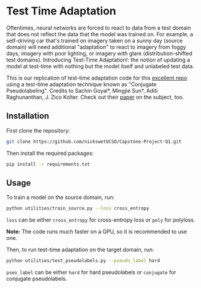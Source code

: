 # Test Time Adaptation
Oftentimes, neural networks are forced to react to data from a test domain that does not reflect the data that the model was trained on.
For example, a self-driving car that's trained on imagery taken on a sunny day (source domain) will need additional "adaptation" to react to imagery from foggy days, imagery with poor lighting, or imagery with glare (distribution-shifted test domains). Introducing Test-Time Adaptation!: the notion of updating a model at test-time with nothing but the model itself and unlabeled test data.

This is our replication of test-time adaptation code for this [excellent repo](https://github.com/locuslab/tta_conjugate) using a test-time adaptation technique known as "Conjugate Pseudolabeling". Credits to Sachin Goyal*, Mingjie Sun*, Aditi Raghunanthan, J. Zico Kolter. Check out their [paper](https://arxiv.org/pdf/2207.09640) on the subject, too.

## Installation
First clone the repository:
```bash
git clone https://github.com/nickswetUCSD/Capstone-Project-Q1.git
```
    
Then install the required packages:
```bash
pip install -r requirements.txt
```

## Usage
To train a model on the source domain, run:
```bash
python utilities/train_source.py --loss cross_entropy
```
`loss` can be either `cross_entropy` for cross-entropy loss or `poly` for polyloss.

**Note:** The code runs much faster on a GPU, so it is recommended to use one.

Then, to run test-time adaptation on the target domain, run:
```bash
python utilities/test_pseudolabels.py --pseudo_label hard
```
`pseo_label` can be either `hard` for hard pseudolabels or `conjugate` for conjugate pseudolabels.

